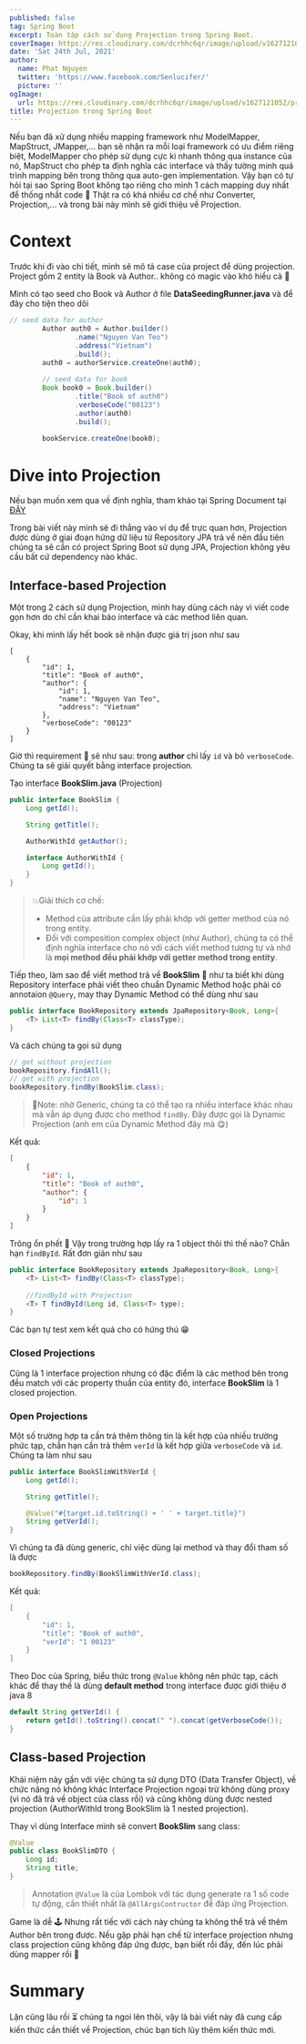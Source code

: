 ```yaml
---
published: false
tag: Spring Boot
excerpt: Toàn tập cách sử dụng Projection trong Spring Boot.
coverImage: https://res.cloudinary.com/dcrhhc6qr/image/upload/v1627121052/projection_fmgzuw.png
date: 'Sat 24th Jul, 2021'
author:
  name: Phat Nguyen
  twitter: 'https://www.facebook.com/Senlucifer/'
  picture: ''
ogImage:
  url: https://res.cloudinary.com/dcrhhc6qr/image/upload/v1627121052/projection_fmgzuw.png
title: Projection trong Spring Boot
---
```


Nếu bạn đã xử dụng nhiều mapping framework như ModelMapper, MapStruct, JMapper,... bạn sẽ nhận ra mỗi loại framework có ưu điểm riêng biệt, ModelMapper cho phép sử dụng cực kì nhanh thông qua instance của nó, MapStruct cho phép ta định nghĩa các interface và thấy tường minh quá trình mapping bên trong thông qua auto-gen implementation. Vậy bạn có tự hỏi tại sao Spring Boot không tạo riêng cho mình 1 cách mapping duy nhất để thống nhất code 🤔 Thật ra có khá nhiều cơ chế như Converter, Projection,... và trong bài này mình sẽ giới thiệu về Projection.

# Context

Trước khi đi vào chi tiết, mình sẽ mô tả case của project để dùng projection. Project gồm 2 entity là Book và Author.. không có magic vào khó hiểu cả 🤣

Mình có tạo seed cho Book và Author ở file **DataSeedingRunner.java** và để đây cho tiện theo dõi

```java
// seed data for author
		Author auth0 = Author.builder()
				.name("Nguyen Van Teo")
				.address("Vietnam")
				.build();
		auth0 = authorService.createOne(auth0);
		
		// seed data for book
		Book book0 = Book.builder()
				.title("Book of auth0")
				.verboseCode("00123")
				.author(auth0)
				.build();
		
		bookService.createOne(book0);
```



# Dive into Projection

Nếu bạn muốn xem qua về định nghĩa, tham khảo tại Spring Document tại [ĐÂY](https://docs.spring.io/spring-data/jpa/docs/current/reference/html/#projections)

Trong bài viết này mình sẽ đi thẳng vào ví dụ để trực quan hơn, Projection được dùng ở giai đoạn hứng dữ liệu từ Repository JPA trả về nên đầu tiên chúng ta sẽ cần có project Spring Boot sử dụng JPA, Projection không yêu cầu bất cứ dependency nào khác.

## Interface-based Projection

Một trong 2 cách sử dụng Projection, mình hay dùng cách này vì viết code gọn hơn do chỉ cần khai báo interface và các method liên quan.

Okay, khi mình lấy hết book sẽ nhận được giá trị json như sau

```jso
[
    {
        "id": 1,
        "title": "Book of auth0",
        "author": {
            "id": 1,
            "name": "Nguyen Van Teo",
            "address": "Vietnam"
        },
        "verboseCode": "00123"
    }
]
```

Giờ thì requirement 🎯 sẽ như sau: trong **author** chỉ lấy  `id` và bỏ `verboseCode`. Chúng ta sẽ giải quyết bằng interface projection.

Tạo interface **BookSlim.java** (Projection)

```java
public interface BookSlim {
	Long getId();

	String getTitle();

	AuthorWithId getAuthor();

	interface AuthorWithId {
		Long getId();
	}
}
```

> 💥Giải thích cơ chế:
>
> - Method của attribute cần lấy phải khớp với getter method của nó trong entity.
> - Đối với composition complex object (như Author), chúng ta có thể định nghĩa interface cho nó với cách viết method tương tự và nhớ là **mọi method đều phải khớp với getter method trong entity**. 

Tiếp theo, làm sao để viết method trả về **BookSlim** 🤨 như ta biết khi dùng Repository interface phải viết theo chuẩn Dynamic Method hoặc phải có annotaion `@Query`, may thay Dynamic Method có thể dùng như sau

```java
public interface BookRepository extends JpaRepository<Book, Long>{
	<T> List<T> findBy(Class<T> classType); 
}
```

Và cách chúng ta gọi sử dụng

```java
// get without projection
bookRepository.findAll();
// get with projection
bookRepository.findBy(BookSlim.class);
```

> 📝Note: nhờ Generic, chúng ta có thể tạo ra nhiều interface khác nhau mà vẫn áp dụng được cho method `findBy`. Đây được gọi là Dynamic Projection (anh em của Dynamic Method đây mà 😋)

Kết quả:

```json
[
    {
        "id": 1,
        "title": "Book of auth0",
        "author": {
            "id": 1
        }
    }
]
```



Trông ổn phết 👏 Vậy trong trường hợp lấy ra 1 object thôi thì thế nào? Chẳn hạn `findById`. Rất đơn giản như sau

```java
public interface BookRepository extends JpaRepository<Book, Long>{
	<T> List<T> findBy(Class<T> classType);
    
    //findById with Projection
    <T> T findById(Long id, Class<T> type);
}
```

Các bạn tự test xem kết quả cho có hứng thú 😁

### Closed Projections

Cũng là 1 interface projection nhưng có đặc điểm là các method bên trong đều match với các property thuần của entity đó, interface **BookSlim** là 1 closed projection.

### Open Projections

Một số trường hợp ta cần trả thêm thông tin là kết hợp của nhiều trường phức tạp, chẳn hạn cần trả thêm `verId` là kết hợp giữa `verboseCode` và `id`. Chúng ta làm như sau

```java
public interface BookSlimWithVerId {
	Long getId();

	String getTitle();

	@Value("#{target.id.toString() + ' ' + target.title}")
	String getVerId();
}
```

Vì chúng ta đã dùng generic, chỉ việc dùng lại method và thay đổi tham số là được

```java
bookRepository.findBy(BookSlimWithVerId.class);
```

Kết quả:

```java
[
    {
        "id": 1,
        "title": "Book of auth0",
        "verId": "1 00123"
    }
]
```

Theo Doc của Spring, biểu thức trong `@Value` không nên phức tạp, cách khác để thay thế là dùng **default method**  trong interface được giới thiệu ở java 8

```java
default String getVerId() {
	return getId().toString().concat(" ").concat(getVerboseCode());
}
```

## Class-based Projection

Khái niệm này gần với việc chúng ta sử dụng DTO (Data Transfer Object), về chức năng nó không khác Interface Projection ngoại trừ không dùng proxy (vì nó đã trả về object của class rồi) và cũng không dùng được nested projection (AuthorWithId trong BookSlim là 1 nested projection).

Thay vì dùng Interface mình sẽ convert **BookSlim** sang class:

```java
@Value
public class BookSlimDTO {
	Long id;
	String title;
}
```

> Annotation `@Value` là của Lombok với tác dụng generate ra 1 số code tự động, cần thiết nhất là `@AllArgsContructor` để đáp ứng Projection.

Game là dễ 🕹 Nhưng rất tiếc với cách này chúng ta không thể trả về thêm Author bên trong được. Nếu gặp phải hạn chế từ interface projection nhưng class projection cũng không đáp ứng được, bạn biết rồi đấy, đến lúc phải dùng mapper rồi 🤣 

# Summary

Lặn cũng lâu rồi ⏳ chúng ta ngoi lên thôi, vậy là bài viết này đã cung cấp kiến thức cần thiết về Projection, chúc bạn tích lũy thêm kiến thức mới.
